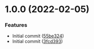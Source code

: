 # 1.0.0 (2022-02-05)


### Features

* Initial commit ([55be324](https://github.com/npkgdev/critical-section/commit/55be324e1f635eecb17267310bcd0737b1392a01))
* Initial commit ([3fcd393](https://github.com/npkgdev/critical-section/commit/3fcd39340649069dedddf0bb61e75763eb6ebf51))

